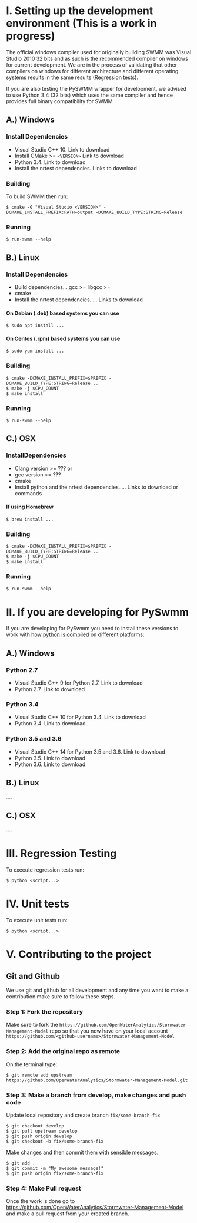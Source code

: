 # I. Setting up the development environment (This is a work in progress)

The official windows compiler used for originally building SWMM was Visual Studio 2010 32 bits and as such is the recommended compiler on windows for current development. We are in the process of validating that other compilers on windows for different architecture and different operating systems results in the same results (Regression tests).

If you are also testing the PySWMM wrapper for development, we advised to use Python 3.4 (32 bits) which uses the same compiler and hence provides full binary compatibility for SWMM

## A.) Windows 

### Install Dependencies

- Visual Studio C++ 10. Link to download
- Install CMake >= `<VERSION>` Link to download
- Python 3.4. Link to download
- Install the nrtest dependencies. Links to download

### Building
To build SWMM then run:

```
$ cmake -G "Visual Studio <VERSION>" -DCMAKE_INSTALL_PREFIX:PATH=output -DCMAKE_BUILD_TYPE:STRING=Release
```

### Running

```
$ run-swmm --help
```

## B.) Linux

### Install Dependencies
- Build dependencies... gcc >=  libgcc >=
- cmake
- Install the nrtest dependencies..... Links to download

#### On Debian (.deb) based systems you can use
```
$ sudo apt install ...
```

#### On Centos (.rpm) based systems you can use

```
$ sudo yum install ...
```

### Building

```
$ cmake -DCMAKE_INSTALL_PREFIX=$PREFIX -DCMAKE_BUILD_TYPE:STRING=Release ..
$ make -j $CPU_COUNT
$ make install
```

### Running

```
$ run-swmm --help
```

## C.) OSX 

### InstallDependencies
- Clang version >= ??? or
- gcc version >= ???
- cmake
- Install python and the nrtest dependencies..... Links to download or commands

#### If using Homebrew
```
$ brew install ...
```

### Building

```
$ cmake -DCMAKE_INSTALL_PREFIX=$PREFIX -DCMAKE_BUILD_TYPE:STRING=Release ..
$ make -j $CPU_COUNT
$ make install
```

### Running

```
$ run-swmm --help
```


# II. If you are developing for PySwmm

If you are developing for PySwmm you need to install these versions to work with [how python is compiled](https://wiki.python.org/moin/WindowsCompilers) on different platforms:

## A.) Windows

### Python 2.7
- Visual Studio C++ 9 for Python 2.7. Link to download
- Python 2.7. Link to download

### Python 3.4
- Visual Studio C++ 10 for Python 3.4. Link to download
- Python 3.4. Link to download.

### Python 3.5 and 3.6
- Visual Studio C++ 14 for Python 3.5 and 3.6. Link to download
- Python 3.5. Link to download
- Python 3.6. Link to download

## B.) Linux

....

## C.) OSX

....


# III. Regression Testing

To execute regression tests run:

```
$ python <script...>
```

# IV. Unit tests

To execute unit tests run:

```
$ python <script...>
```


# V. Contributing to the project

## Git and Github

We use git and github for all development and any time you want to make a
contribution make sure to follow these steps.

### Step 1: Fork the repository
Make sure to fork the `https://github.com/OpenWaterAnalytics/Stormwater-Management-Model`
repo so that you now have on your local account `https://github.com/<github-username>/Stormwater-Management-Model`

### Step 2: Add the original repo as remote

On the terminal type:
```
$ git remote add upstream https://github.com/OpenWaterAnalytics/Stormwater-Management-Model.git
```

### Step 3: Make a branch from develop, make changes and push code

Update local repository and create branch `fix/some-branch-fix`

```
$ git checkout develop
$ git pull upstream develop
$ git push origin develop
$ git checkout -b fix/some-branch-fix
```

Make changes and then commit them with sensible messages.

```
$ git add .
$ git commit -m "My awesome message!"
$ git push origin fix/some-branch-fix
```

### Step 4: Make Pull request

Once the work is done go to https://github.com/OpenWaterAnalytics/Stormwater-Management-Model
and make a pull request from your created branch.

